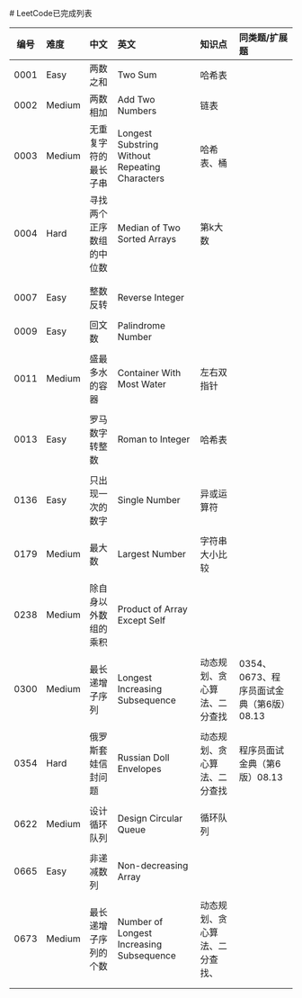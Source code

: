 ﻿﻿# LeetCode已完成列表

| 编号 | 难度   | 中文                     | 英文                                           | 知识点                         | 同类题/扩展题                            |
| :--: | :----- | :----------------------- | :--------------------------------------------- | :----------------------------- | :--------------------------------------- |
| 0001 | Easy   | 两数之和                 | Two Sum                                        | 哈希表                         |                                          |
| 0002 | Medium | 两数相加                 | Add Two Numbers                                | 链表                           |                                          |
| 0003 | Medium | 无重复字符的最长子串     | Longest Substring Without Repeating Characters | 哈希表、桶                     |                                          |
| 0004 | Hard   | 寻找两个正序数组的中位数 | Median of Two Sorted Arrays                    | 第k大数                        |                                          |
|      |        |                          |                                                |                                |                                          |
|      |        |                          |                                                |                                |                                          |
| 0007 | Easy   | 整数反转                 | Reverse Integer                                |                                |                                          |
|      |        |                          |                                                |                                |                                          |
| 0009 | Easy   | 回文数                   | Palindrome Number                              |                                |                                          |
|      |        |                          |                                                |                                |                                          |
| 0011 | Medium | 盛最多水的容器           | Container With Most Water                      | 左右双指针                     |                                          |
|      |        |                          |                                                |                                |                                          |
| 0013 | Easy   | 罗马数字转整数           | Roman to Integer                               | 哈希表                         |                                          |
|      |        |                          |                                                |                                |                                          |
| 0136 | Easy   | 只出现一次的数字         | Single Number                                  | 异或运算符                     |                                          |
|      |        |                          |                                                |                                |                                          |
| 0179 | Medium | 最大数                   | Largest Number                                 | 字符串大小比较                 |                                          |
|      |        |                          |                                                |                                |                                          |
| 0238 | Medium | 除自身以外数组的乘积     | Product of Array Except Self                   |                                |                                          |
|      |        |                          |                                                |                                |                                          |
| 0300 | Medium | 最长递增子序列           | Longest Increasing Subsequence                 | 动态规划、贪心算法、二分查找   | 0354、0673、程序员面试金典（第6版）08.13 |
|      |        |                          |                                                |                                |                                          |
| 0354 | Hard   | 俄罗斯套娃信封问题       | Russian Doll Envelopes                         | 动态规划、贪心算法、二分查找   | 程序员面试金典（第6版）08.13             |
|      |        |                          |                                                |                                |                                          |
| 0622 | Medium | 设计循环队列             | Design Circular Queue                          | 循环队列                       |                                          |
|      |        |                          |                                                |                                |                                          |
| 0665 | Easy   | 非递减数列               | Non-decreasing Array                           |                                |                                          |
|      |        |                          |                                                |                                |                                          |
| 0673 | Medium | 最长递增子序列的个数     | Number of Longest Increasing Subsequence       | 动态规划、贪心算法、二分查找、 |                                          |
|      |        |                          |                                                |                                |                                          |
|      |        |                          |                                                |                                |                                          |
